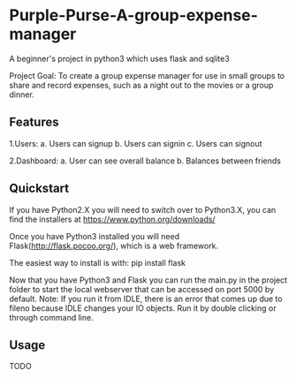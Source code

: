 # Purple-Purse-A-group-expense-manager
A beginner's project in python3 which uses flask and sqlite3

Project Goal: To create a group expense manager for use in small groups to share and record expenses, such as a night out to the movies or a group dinner.

## Features

1.Users:
    a. Users can signup
    b. Users can signin
    c. Users can signout

2.Dashboard:
    a. User can see overall balance
    b. Balances between friends

	
## Quickstart

If you have Python2.X you will need to switch over to Python3.X, you can find the installers at https://www.python.org/downloads/

Once you have Python3 installed you will need Flask(http://flask.pocoo.org/), which is a web framework. 

The easiest way to install is with: pip install flask

Now that you have Python3 and Flask you can run the main.py in the project folder to start the local webserver that can be accessed on port 5000 by default.
Note: If you run it from IDLE, there is an error that comes up due to fileno because IDLE changes your IO objects. Run it by double clicking or through command line.

## Usage
TODO